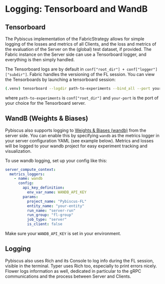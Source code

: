 # Logging: Tensorboard and WandB

## Tensorboard

The Pybiscus implementation of the FabricStrategy allows for simple logging of the losses and metrics of all Clients, and the loss and metrics of the evaluation of the Server on the (global) test dataset, if provided. The Fabric instance on the Server side can use a Tensorboard logger, and everything is then simply handled.

The Tensorboard logs are by default in `conf["root_dir"] + conf["logger"]["subdir"]`. Fabric handles the versioning of the FL session. You can view the Tensorboards by launching a tensorboard session:
```bash
(.venv) tensorboard --logdir path-to-experiments --bind_all --port your-port
```
where `path-to-experiments` is `conf["root_dir"]` and `your-port` is the port of your choice for the Tensorboard server.

## WandB (Weights & Biases)

Pybiscus also supports logging to [Weights & Biases (wandb)](https://wandb.ai/) from the server side. You can enable this by specifying `wandb` as the metrics logger in your server configuration YAML (see example below). Metrics and losses will be logged to your wandb project for easy experiment tracking and visualization.

To use wandb logging, set up your config like this:
```yaml
server_compute_context:
  metrics_loggers:
    - name: wandb
      config:
        api_key_definition:
          env_var_name: WANDB_API_KEY
        params:
          project_name: "Pybiscus-FL"
          entity_name: "your-entity"
          run_name: "server-run"
          run_group: "fl-group"
          job_type: "server"
          is_client: false
```
Make sure your `WANDB_API_KEY` is set in your environment.

## Logging

Pybiscus also uses Rich and its Console to log info during the FL session, visible in the terminal. Typer uses Rich too, especially to print errors nicely. Flower logs information as well, dedicated in particular to the gRPC communications and the process between Server and Clients.
